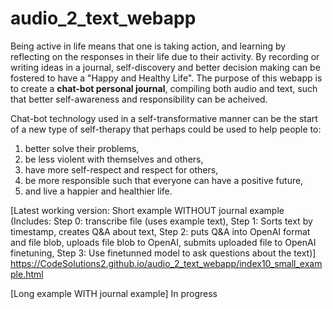# audio_2_text_webapp

Being active in life means that one is taking action, and learning by reflecting on the responses in their life due to their activity. By recording or writing ideas in a journal, self-discovery and better decision making can be fostered to have a "Happy and Healthy Life". The purpose of this webapp is to create a **chat-bot personal journal**, compiling both audio and text, such that better self-awareness and responsibility can be acheived. 

Chat-bot technology used in a self-transformative manner can be the start of a new type of self-therapy that perhaps could be used to help people to:
1. better solve their problems,
2. be less violent with themselves and others,
3. have more self-respect and respect for others,
4. be more responsible such that everyone can have a positive future,
5. and live a happier and healthier life.


[Latest working version: Short example WITHOUT journal example (Includes: Step 0: transcribe file (uses example text), Step 1: Sorts text by timestamp, creates Q&A about text, Step 2: puts Q&A into OpenAI format and file blob, uploads file blob to OpenAI, submits uploaded file to OpenAI finetuning, Step 3: Use finetunned model to ask questions about the text)] https://CodeSolutions2.github.io/audio_2_text_webapp/index10_small_example.html


[Long example WITH journal example] In progress
